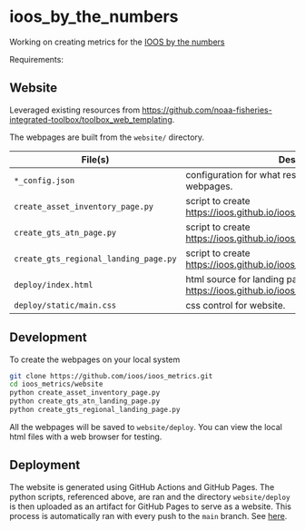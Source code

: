 # ioos_by_the_numbers
Working on creating metrics for the [IOOS by the numbers](https://ioos.noaa.gov/about/ioos-by-the-numbers/)

Requirements:


## Website
Leveraged existing resources from https://github.com/noaa-fisheries-integrated-toolbox/toolbox_web_templating.

The webpages are built from the `website/` directory.

| File(s)                               | Description
|---------------------------------------|---------------------------------------------------------------
| `*_config.json`                       | configuration for what resources to present on the webpages.
| `create_asset_inventory_page.py`      | script to create https://ioos.github.io/ioos_metrics/asset_inventory.html
| `create_gts_atn_page.py`              | script to create https://ioos.github.io/ioos_metrics/gts_atn.html
| `create_gts_regional_landing_page.py` | script to create https://ioos.github.io/ioos_metrics/gts_regional.html
| `deploy/index.html`                   | html source for landing page https://ioos.github.io/ioos_metrics/index.html
| `deploy/static/main.css`              | css control for website.

## Development

To create the webpages on your local system
```bash
git clone https://github.com/ioos/ioos_metrics.git
cd ioos_metrics/website
python create_asset_inventory_page.py
python create_gts_atn_landing_page.py
python create_gts_regional_landing_page.py
```

All the webpages will be saved to `website/deploy`. You can view the local html files with a web browser for testing.

## Deployment

The website is generated using GitHub Actions and GitHub Pages. The python scripts, referenced above, are ran and the
directory `website/deploy` is then uploaded as an artifact for GitHub Pages to serve as a website.
This process is automatically ran with every push to the `main` branch. See [here](https://github.com/ioos/ioos_metrics/blob/main/.github/workflows/website_create_and_deploy.yml).
